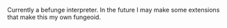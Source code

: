 Currently a befunge interpreter. In the future I may make some extensions that
make this my own fungeoid.
